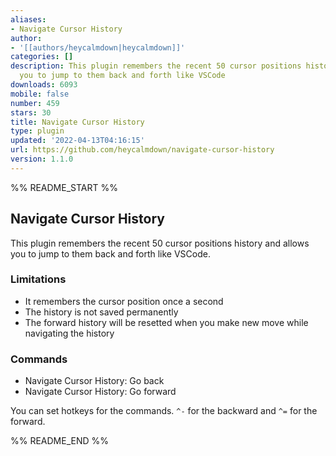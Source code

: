 ```yaml
---
aliases:
- Navigate Cursor History
author:
- '[[authors/heycalmdown|heycalmdown]]'
categories: []
description: This plugin remembers the recent 50 cursor positions history and allows
  you to jump to them back and forth like VSCode
downloads: 6093
mobile: false
number: 459
stars: 30
title: Navigate Cursor History
type: plugin
updated: '2022-04-13T04:16:15'
url: https://github.com/heycalmdown/navigate-cursor-history
version: 1.1.0
---
```


%% README_START %%

## Navigate Cursor History

This plugin remembers the recent 50 cursor positions history and allows you to jump to them back and forth like VSCode.

### Limitations

- It remembers the cursor position once a second
- The history is not saved permanently
- The forward history will be resetted when you make new move while navigating the history

### Commands

- Navigate Cursor History: Go back
- Navigate Cursor History: Go forward

You can set hotkeys for the commands. `^-` for the backward and `^=` for the forward.


%% README_END %%